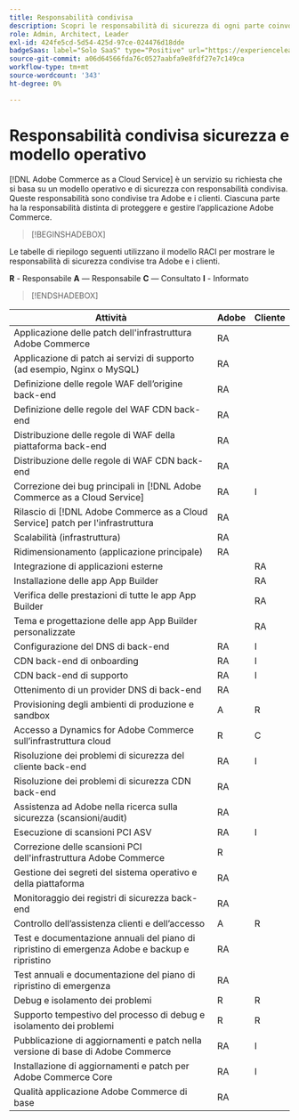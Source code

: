 ```yaml
---
title: Responsabilità condivisa
description: Scopri le responsabilità di sicurezza di ogni parte coinvolta nel tuo  [!DNL Adobe Commerce as a Cloud Service]  progetto.
role: Admin, Architect, Leader
exl-id: 424fe5cd-5d54-425d-97ce-024476d18dde
badgeSaas: label="Solo SaaS" type="Positive" url="https://experienceleague.adobe.com/en/docs/commerce/user-guides/product-solutions" tooltip="Applicabile solo ai progetti Adobe Commerce as a Cloud Service e Adobe Commerce Optimizer (infrastruttura SaaS gestita da Adobe)."
source-git-commit: a06d64566fda76c0527aabfa9e8fdf27e7c149ca
workflow-type: tm+mt
source-wordcount: '343'
ht-degree: 0%

---
```


# Responsabilità condivisa sicurezza e modello operativo

[!DNL Adobe Commerce as a Cloud Service] è un servizio su richiesta che si basa su un modello operativo e di sicurezza con responsabilità condivisa. Queste responsabilità sono condivise tra Adobe e i clienti. Ciascuna parte ha la responsabilità distinta di proteggere e gestire l’applicazione Adobe Commerce.

>[!BEGINSHADEBOX]

Le tabelle di riepilogo seguenti utilizzano il modello RACI per mostrare le responsabilità di sicurezza condivise tra Adobe e i clienti.

**R** - Responsabile
**A** — Responsabile
**C** — Consultato
**I** - Informato

>[!ENDSHADEBOX]

| Attività | Adobe | Cliente |
| --- | --- | --- |
| Applicazione delle patch dell&#39;infrastruttura Adobe Commerce | RA | |
| Applicazione di patch ai servizi di supporto (ad esempio, Nginx o MySQL) | RA | |
| Definizione delle regole WAF dell’origine back-end | RA | |
| Definizione delle regole del WAF CDN back-end | RA | |
| Distribuzione delle regole di WAF della piattaforma back-end | RA | |
| Distribuzione delle regole di WAF CDN back-end | RA | |
| Correzione dei bug principali in [!DNL Adobe Commerce as a Cloud Service] | RA | I |
| Rilascio di [!DNL Adobe Commerce as a Cloud Service] patch per l&#39;infrastruttura | RA | |
| Scalabilità (infrastruttura) | RA | |
| Ridimensionamento (applicazione principale) | RA | |
| Integrazione di applicazioni esterne | | RA |
| Installazione delle app App Builder | | RA |
| Verifica delle prestazioni di tutte le app App Builder | | RA |
| Tema e progettazione delle app App Builder personalizzate | | RA |
| Configurazione del DNS di back-end | RA | I |
| CDN back-end di onboarding | RA | I |
| CDN back-end di supporto | RA | I |
| Ottenimento di un provider DNS di back-end | RA | |
| Provisioning degli ambienti di produzione e sandbox | A | R |
| Accesso a Dynamics for Adobe Commerce sull’infrastruttura cloud | R | C |
| Risoluzione dei problemi di sicurezza del cliente back-end | RA | I |
| Risoluzione dei problemi di sicurezza CDN back-end | RA | |
| Assistenza ad Adobe nella ricerca sulla sicurezza (scansioni/audit) | RA | |
| Esecuzione di scansioni PCI ASV | RA | I |
| Correzione delle scansioni PCI dell&#39;infrastruttura Adobe Commerce | R | |
| Gestione dei segreti del sistema operativo e della piattaforma | RA | |
| Monitoraggio dei registri di sicurezza back-end | RA | |
| Controllo dell’assistenza clienti e dell’accesso | A | R |
| Test e documentazione annuali del piano di ripristino di emergenza Adobe e backup e ripristino | RA | |
| Test annuali e documentazione del piano di ripristino di emergenza | RA | |
| Debug e isolamento dei problemi | R | R |
| Supporto tempestivo del processo di debug e isolamento dei problemi | R | R |
| Pubblicazione di aggiornamenti e patch nella versione di base di Adobe Commerce | RA | I |
| Installazione di aggiornamenti e patch per Adobe Commerce Core | RA | I |
| Qualità applicazione Adobe Commerce di base | RA | |
